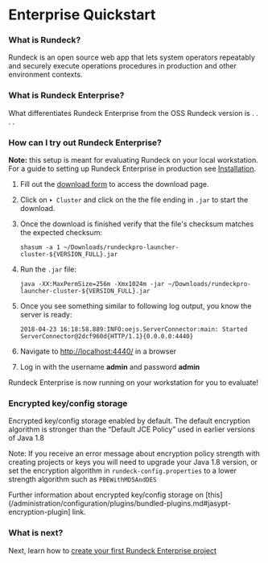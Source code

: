 # Enterprise Quickstart

### What is Rundeck?

Rundeck is an open source web app that lets system operators repeatably and securely execute operations procedures in production and other environment contexts.

### What is Rundeck Enterprise?

What differentiates Rundeck Enterprise from the OSS Rundeck version is . . . .

### How can I try out Rundeck Enterprise?

**Note:** this setup is meant for evaluating Rundeck on your local workstation. For a guide to setting up Rundeck Enterprise in production see [Installation](/administration/install/index.md).

1. Fill out the [download form](https://www.rundeck.com/download-now) to access the download page.
1. Click on `➤ Cluster` and click on the the file ending in `.jar` to start the download.
1. Once the download is finished verify that the file's checksum matches the expected checksum:

   ```
   shasum -a 1 ~/Downloads/rundeckpro-launcher-cluster-${VERSION_FULL}.jar
   ```

1. Run the `.jar` file:

   ```
   java -XX:MaxPermSize=256m -Xmx1024m -jar ~/Downloads/rundeckpro-launcher-cluster-${VERSION_FULL}.jar
   ```

1. Once you see something similar to following log output, you know the server is ready:

   ```
   2018-04-23 16:18:58.889:INFO:oejs.ServerConnector:main: Started ServerConnector@2dcf960d{HTTP/1.1}{0.0.0.0:4440}
   ```

1. Navigate to [http://localhost:4440/](http://localhost:4440/user/login) in a browser
1. Log in with the username **admin** and password **admin**

Rundeck Enterprise is now running on your workstation for you to evaluate!

### Encrypted key/config storage

Encrypted key/config storage enabled by default. The default encryption algorithm is stronger than the “Default JCE Policy” used in earlier versions of Java 1.8

Note: If you receive an error message about encryption policy strength with creating projects or keys you will need to upgrade your Java 1.8 version, or set the encryption algorithm in `rundeck-config.properties` to a lower strength algorithm such as `PBEWithMD5AndDES`

Further information about encrypted key/config storage on [this](/administration/configuration/plugins/bundled-plugins.md#jasypt-encryption-plugin] link.

### What is next?

Next, learn how to [create your first Rundeck Enterprise project](/manual/03-getting-started.md#project-setup)
